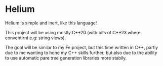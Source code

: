 # Helium
Helium is simple and inert, like this language!

This project will be using mostly C++20 (with bits of C++23 where conventirnt
e.g: string views).

The goal will be similar to my Fe project, but this time written in C++, partly
due to me wanting to hone my C++ skills further, but also due to the ability to
use automatic pare tree generation libraries more stabily.

